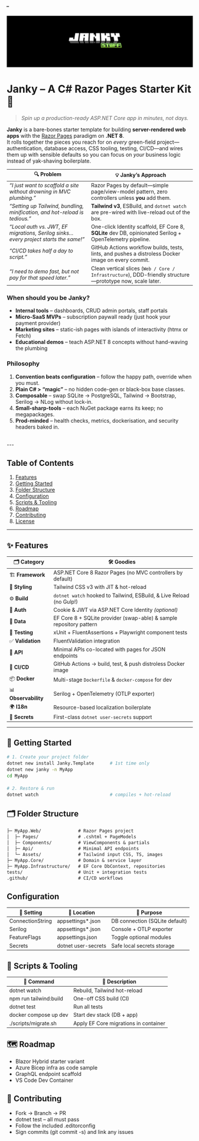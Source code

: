 ##### _
![](https://github.com/is-leeroy-jenkins/Janky/blob/master/Resources/Images/GIthub/JankyProject.png)

# Janky – A C# Razor Pages Starter Kit 🚀
> *Spin up a production-ready ASP.NET Core app in minutes, not days.*


**Janky** is a bare-bones starter template for building **server-rendered web apps** with the
[Razor Pages](https://learn.microsoft.com/aspnet/core/razor-pages) paradigm on **.NET 8**.  
It rolls together the pieces you reach for on *every* green-field project—authentication,
database access, CSS tooling, testing, CI/CD—and wires them up with sensible defaults so you
can focus on *your* business logic instead of yak-shaving boilerplate.

| 🔍 Problem | 💡 Janky’s Approach |
|-----------|--------------------|
| *“I just want to scaffold a site without drowning in MVC plumbing.”* | Razor Pages by default—simple page/view-model pattern, zero controllers unless **you** add them. |
| *“Setting up Tailwind, bundling, minification, and hot-reload is tedious.”* | **Tailwind v3**, ESBuild, and `dotnet watch` are pre-wired with live-reload out of the box. |
| *“Local auth vs. JWT, EF migrations, Serilog sinks… every project starts the same!”* | One-click Identity scaffold, EF Core 8, **SQLite** dev DB, opinionated Serilog + OpenTelemetry pipeline. |
| *“CI/CD takes half a day to script.”* | GitHub Actions workflow builds, tests, lints, and pushes a distroless Docker image on every commit. |
| *“I need to demo fast, but not pay for that speed later.”* | Clean vertical slices (`Web / Core / Infrastructure`), DDD-friendly structure—prototype now, scale later. |

### When should you be Janky?
* **Internal tools** – dashboards, CRUD admin portals, staff portals  
* **Micro-SaaS MVPs** – subscription paywall ready (just hook your payment provider)  
* **Marketing sites** – static-ish pages with islands of interactivity (htmx or Fetch)  
* **Educational demos** – teach ASP.NET 8 concepts without hand-waving the plumbing  

### Philosophy
1. **Convention beats configuration** – follow the happy path, override when you must.  
2. **Plain C# > “magic”** – no hidden code-gen or black-box base classes.  
3. **Composable** – swap SQLite → PostgreSQL, Tailwind → Bootstrap, Serilog → NLog without lock-in.  
4. **Small-sharp-tools** – each NuGet package earns its keep; no megapackages.  
5. **Prod-minded** – health checks, metrics, dockerisation, and security headers baked in.

<br/>
---

## Table of Contents

1. [Features](https://github.com/is-leeroy-jenkins/Janky/tree/master?tab=readme-ov-file#-features)
2. [Getting Started](https://github.com/is-leeroy-jenkins/Janky/tree/master?tab=readme-ov-file#-getting-started)
3. [Folder Structure](https://github.com/is-leeroy-jenkins/Janky/tree/master?tab=readme-ov-file#-folder-structure)
4. [Configuration](https://github.com/is-leeroy-jenkins/Janky/tree/master?tab=readme-ov-file#configuration)
5. [Scripts & Tooling](https://github.com/is-leeroy-jenkins/Janky/tree/master?tab=readme-ov-file#-scripts--tooling)
6. [Roadmap](https://github.com/is-leeroy-jenkins/Janky/tree/master?tab=readme-ov-file#-roadmap)
7. [Contributing](https://github.com/is-leeroy-jenkins/Janky/tree/master?tab=readme-ov-file#-contributing)
8. [License](https://github.com/is-leeroy-jenkins/Janky/blob/master/LICENSE.txt)

---

## ✨ Features

| 🗂 Category               | 🛠 Goodies                                                                     |
|--------------------------|--------------------------------------------------------------------------------|
| 🏗 **Framework**         | ASP.NET Core 8 Razor Pages (no MVC controllers by default)                     |
| 🎨 **Styling**           | Tailwind CSS v3 with JIT & hot-reload                                          |
| ⚙️ **Build**             | `dotnet watch` hooked to Tailwind, ESBuild, & Live Reload (no Gulp!)          |
| 🔐 **Auth**              | Cookie & JWT via ASP.NET Core Identity *(optional)*                           |
| 💾 **Data**              | EF Core 8 + SQLite provider (swap-able) & sample repository pattern            |
| 🧪 **Testing**           | xUnit + FluentAssertions + Playwright component tests                          |
| ✅ **Validation**        | FluentValidation integration                                                   |
| 🔌 **API**               | Minimal APIs co-located with pages for JSON endpoints                          |
| 🐳 **CI/CD**             | GitHub Actions → build, test, & push distroless Docker image                  |
| 📦 **Docker**            | Multi-stage `Dockerfile` & `docker-compose` for dev                            |
| 📊 **Observability**     | Serilog + OpenTelemetry (OTLP exporter)                                        |
| 🌍 **I18n**              | Resource-based localization boilerplate                                        |
| 🔑 **Secrets**           | First-class `dotnet user-secrets` support                                      |

---


## 🚀 Getting Started

```bash
# 1. Create your project folder
dotnet new install Janky.Template      # 1st time only
dotnet new janky -n MyApp
cd MyApp

# 2. Restore & run
dotnet watch                           # compiles + hot-reload
```

## 🗂 Folder Structure

```src/
├─ MyApp.Web/              # Razor Pages project
│  ├─ Pages/               # .cshtml + PageModels
│  ├─ Components/          # ViewComponents & partials
│  ├─ Api/                 # Minimal API endpoints
│  └─ Assets/              # Tailwind input CSS, TS, images
├─ MyApp.Core/             # Domain & service layer
├─ MyApp.Infrastructure/   # EF Core DbContext, repositories
tests/                     # Unit + integration tests
.github/                   # CI/CD workflows
```



## Configuration

🔧 Setting | 📄 Location | 📝 Purpose
-----------|-------------|----------------
ConnectionString | appsettings*.json | DB connection (SQLite default)
Serilog | appsettings*.json | Console + OTLP exporter
FeatureFlags | appsettings.json | Toggle optional modules
Secrets | dotnet user-secrets | Safe local secrets storage


## 🏃 Scripts & Tooling

🔨 Command | 💬 Description
-----------|----------------
dotnet watch | Rebuild, Tailwind hot-reload
npm run tailwind:build | One-off CSS build (CI)
dotnet test | Run all tests
docker compose up dev | Start dev stack (DB + app)
./scripts/migrate.sh | Apply EF Core migrations in container


## 🗺 Roadmap

- Blazor Hybrid starter variant
- Azure Bicep infra as code sample
- GraphQL endpoint scaffold
- VS Code Dev Container


## 🤝 Contributing

- Fork → Branch → PR
- dotnet test – all must pass
- Follow the included .editorconfig
- Sign commits (git commit -s) and link any issues
